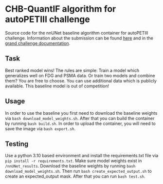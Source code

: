 # CHB-QuantIF algorithm for autoPETIII challenge

Source code for the nnUNet baseline algorithm container for autoPETIII challenge. Information about the 
submission can be found [here](https://autopet-iii.grand-challenge.org/submission/) and in the [grand challenge 
documentation](https://grand-challenge.org/documentation/).

## Task
Best ranked model wins! The rules are simple: Train a model which generalizes well on FDG and PSMA data. Or train two 
models and combine them? You are free to choose. You can use additional data which is publicly available. This 
baseline model is out of competition!

## Usage 

In order to use the baseline you first need to download the baseline weights via `bash download_model_weights.sh`. 
After that you can build the container by running `bash build.sh`. In order to upload the container, you will need to
save the image via `bash export.sh`.

## Testing

Use a python 3.10 based environment and install the requirements.txt file via `pip install -r requirements.txt`. 
Make sure model weights exist in `/nnUNet_results`. Download the baseline weights by running `bash download_model_weights.sh`. 
Then run `bash create_expected_output.sh` to create an expected_output mask. After that you can run `bash test.sh`.

